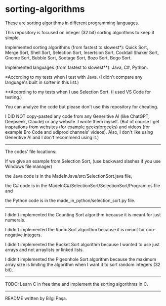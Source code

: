 # sorting-algorithms

These are sorting algorithms in different programming languages.

This repository is focused on integer (32 bit) sorting algorithms to keep it simple.

Implemented sorting algorithms (from fastest to slowest*): Quick Sort, Merge Sort, Shell Sort, Selection Sort, Insertsion Sort, Cocktail Shaker Sort, Gnome Sort, Bubble Sort, Sootage Sort, Bozo Sort, Bogo Sort.

Implemented languages (from fastest to slowest**): Java, C#, Python.

*According to my tests when I test with Java. (I didn't compare any language's built in sorter in this list.)

**According to my tests when I use Selection Sort. (I used VS Code for testing.)

You can analyze the code but please don't use this repository for cheating.

I DID NOT copy-pasted any code from any Generitive AI (like ChatGPT, Deepseek, Claude) or any website. I wrote them myself. (But of course I get insprations from websites (for example geeksforgeeks) and videos (for example Bro Code and udiprod channels' videos). Also, I don't like using Generitive AI and I don't recommend using it.)

-------------------------------------------------------------------------------------------------

The codes' file locations:

If we give an example from Selection Sort, (use backward slashes if you use Windows file manager)

the Java code is in the MadeInJava/src/SelectionSort.java file,

the C# code is in the MadeInC#/SelectionSort/SelectionSort/Program.cs file and

the Python code is in the made_in_python/selection_sort.py file.

-------------------------------------------------------------------------------------------------

I didn't implemented the Counting Sort algorithm because it is meant for just numerals.

I didn't implemented the Radix Sort algorithm because it is meant for non-negative integers.

I didn't implemented the Bucket Sort algorithm because I wanted to use just arrays and not arraylists or linked lists.

I didn't implemented the Pigeonhole Sort algorithm because the maximum array size is limiting the algorithm when I want it to sort random integers (32 bit).

-------------------------------------------------------------------------------------------------

TODO: Learn C in free time and implement the sorting algorithms in C.

-------------------------------------------------------------------------------------------------

README written by Bilgi Paşa.

